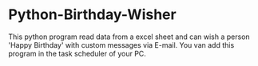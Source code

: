 # Python-Birthday-Wisher
This python program read data from a excel sheet and can wish a person 'Happy Birthday' with custom messages via E-mail. You van add this program in the task scheduler of your PC.
